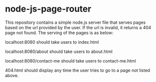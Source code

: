 # node-js-page-router
 This repository contains a simple node.js server file that serves pages based on the url provided by the user. If the url is invalid, it returns a 404 page not found.
The serving of the pages is as below:  

localhost:8080 should take users to index.html  

localhost:8080/about should take users to about.html  

localhost:8080/contact-me should take users to contact-me.html  

404.html should display any time the user tries to go to a page not listed above.
